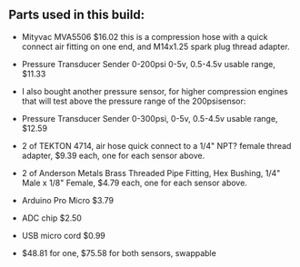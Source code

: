 ## Parts used in this build:
* Mityvac MVA5506   $16.02   this is a compression hose with a quick connect air fitting on one end, and M14x1.25 spark plug thread adapter.
* Pressure Transducer Sender 0-200psi 0-5v, 0.5-4.5v usable range, $11.33
* I also bought another pressure sensor, for higher compression engines that will test above the pressure range of the 200psisensor: 
* Pressure Transducer Sender 0-300psi, 0-5v, 0.5-4.5v usable range,  $12.59
* 2 of TEKTON 4714,  air hose quick connect to a 1/4" NPT? female thread adapter, $9.39 each, one for each sensor above.
* 2 of Anderson Metals Brass Threaded Pipe Fitting, Hex Bushing, 1/4" Male x 1/8" Female, $4.79 each, one for each sensor above.
* Arduino Pro Micro $3.79
* ADC chip $2.50
* USB micro cord $0.99

* $48.81 for one, $75.58 for both sensors, swappable
